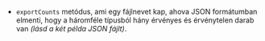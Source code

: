 

  
  
* `exportCounts` metódus, ami egy fájlnevet kap, ahova JSON formátumban elmenti, hogy a háromféle típusból hány érvényes és érvénytelen darab van *(lásd a két példa JSON fájlt)*.

  

